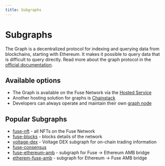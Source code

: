 ```yaml
---
title: Subgraphs
---
```

# Subgraphs

The Graph is a decentralized protocol for indexing and querying data from blockchains, starting with Ethereum. It makes it possible to query data that is difficult to query directly. Read more about the graph protocol in the [official documentation](https://thegraph.com/docs/en/about/).

## Available options

* The Graph is available on the Fuse Network via the [Hosted Service](the-graph-hosted-service.md)
* Another hosting solution for graphs is [Chainstack](https://chainstack.com/)
* Developers can always operate and maintain their own [graph node](https://thegraph.com/docs/en/operating-graph-node/)

## Popular Subgraphs

* [fuse-nft](https://thegraph.com/hosted-service/subgraph/fuseio/fuse-nft-v2) - all NFTs on the Fuse Network
* [fuse-blocks](https://thegraph.com/hosted-service/subgraph/fuseio/fuse-blocks) - blocks details of the network&#x20;
* [voltage-dex](https://thegraph.com/hosted-service/subgraph/voltfinance/voltage-exchange-v2) - Voltage DEX subgraph for on-chain trading information
* [fuse-consensus](https://thegraph.com/explorer/subgraph/fuseio/fuse-consensus)
* [fuse-ethereum-amb](https://thegraph.com/hosted-service/subgraph/fuseio/fuse-to-ethereum-amb) - subgraph for Fuse -> Ethereum AMB bridge
* [etherem-fuse-amb](https://thegraph.com/hosted-service/subgraph/fuseio/ethereum-to-fuse-amb) - subgraph for Ethereum -> Fuse AMB bridge

[
](https://thegraph.com/hosted-service/subgraph/fuseio/fuse-to-ethereum-amb/edit)
